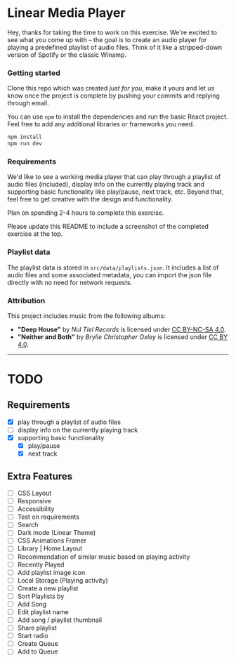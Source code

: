 # Linear Media Player

Hey, thanks for taking the time to work on this exercise. We're excited to see what you come up with –
the goal is to create an audio player for playing a predefined playlist of audio files. Think of it
like a stripped-down version of Spotify or the classic Winamp.

### Getting started

Clone this repo which was created _just for you_, make it yours and let us know once the project is complete by pushing
your commits and replying through email. 

You can use `npm` to install the dependencies and run the basic React project. Feel free to add any additional libraries 
or frameworks you need.

```bash
npm install
npm run dev
```

### Requirements

We'd like to see a working media player that can play through a playlist of audio files (included), display info on the
currently playing track and supporting basic functionality like play/pause, next track, etc. Beyond that, feel free to get
creative with the design and functionality.

Plan on spending 2-4 hours to complete this exercise.

Please update this README to include a screenshot of the completed exercise at the top.

### Playlist data

The playlist data is stored in `src/data/playlists.json`. It includes a list of audio files and some associated metadata,
you can import the json file directly with no need for network requests.

### Attribution

This project includes music from the following albums:

- **"Deep House"** by _Nul Tiel Records_ is licensed under [CC BY-NC-SA 4.0](https://creativecommons.org/licenses/by-nc-sa/4.0/).
- **"Neither and Both"** by _Brylie Christopher Oxley_ is licensed under [CC BY 4.0](https://creativecommons.org/licenses/by/4.0/).

--------------------------------------------------------------------------------------------------------------

# TODO

## Requirements

- [x] play through a playlist of audio files
- [ ] display info on the currently playing track
- [x] supporting basic functionality
  - [x] play/pause
  - [x] next track

## Extra Features

- [ ] CSS Layout
- [ ] Responsive
- [ ] Accessibility
- [ ] Test on requirements
- [ ] Search
- [ ] Dark mode (Linear Theme)
- [ ] CSS Animations Framer
- [ ] Library | Home Layout
- [ ] Recommendation of similar music based on playing activity
- [ ] Recently Played
- [ ] Add playlist image icon
- [ ] Local Storage (Playing activity)
- [ ] Create a new playlist
- [ ] Sort Playlists by
- [ ] Add Song
- [ ] Edit playlist name
- [ ] Add song / playlist thumbnail
- [ ] Share playlist
- [ ] Start radio
- [ ] Create Queue
- [ ] Add to Queue
